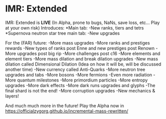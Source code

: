 # IMR: Extended

IMR: Extended is **LIVE** (In Alpha, prone to bugs, NaNs, save loss, etc... Play at your own risk)
Introduces:
\*Main tab:
-New ranks, tiers and tetrs
\*Supernova neutron star tree main tab:
-New upgrades

For the (FAR) future:
-More mass upgrades
-More ranks and prestiges rewards
-New types of ranks post Enne and new prestiges post Renown
-More upgrades post big rip
-More challenges post c16
-More elements and element tiers
-More mass dilation and break dilation upgrades
-New mass dilation called Dimensional Dilation (Idea on how it will be, will be discussed another time)
-New currency called Anti-Quarks
-More neutron tree upgrades and tabs
-More bosons
-More fermions
-Even more radiation
-More quantum milestones
-More primordium particles
-More entropy upgrades
-More dark effects
-More dark runs upgrades and glyphs
-The final shard is not the end!
-More corruption upgrades
-New mechanics & layers!

And much much more in the future!
Play the Alpha now in https://officialzygorg.github.io/incremental-mass-rewritten/
